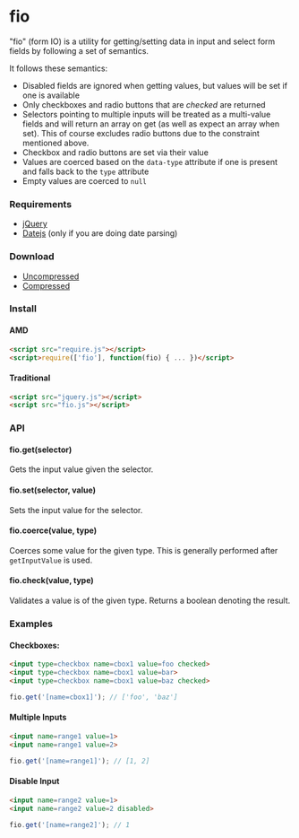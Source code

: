 # fio

"fio" (form IO) is a utility for getting/setting data in input and select form fields by following a set of semantics.

It follows these semantics:

- Disabled fields are ignored when getting values, but values will be set if one is available
- Only checkboxes and radio buttons that are _checked_ are returned
- Selectors pointing to multiple inputs will be treated as a multi-value fields and will return an array on get (as well as expect an array when set). This of course excludes radio buttons due to the constraint mentioned above.
- Checkbox and radio buttons are set via their value
- Values are coerced based on the `data-type` attribute if one is present and falls back to the `type` attribute
- Empty values are coerced to `null`

### Requirements

- [jQuery](http://jquery.com)
- [Datejs](http://www.datejs.com/) (only if you are doing date parsing)

### Download

- [Uncompressed](https://raw.github.com/bruth/fio/master/build/fio.js)
- [Compressed](https://raw.github.com/bruth/fio/master/dist/fio.js)

### Install

#### AMD

```html
<script src="require.js"></script>
<script>require(['fio'], function(fio) { ... })</script>
```

#### Traditional

```html
<script src="jquery.js"></script>
<script src="fio.js"></script>
```

### API

#### fio.get(selector)

Gets the input value given the selector.

#### fio.set(selector, value)

Sets the input value for the selector.

#### fio.coerce(value, type)

Coerces some value for the given type. This is generally performed after
`getInputValue` is used.

#### fio.check(value, type)

Validates a value is of the given type. Returns a boolean denoting the result.

### Examples

#### Checkboxes:

```html
<input type=checkbox name=cbox1 value=foo checked>
<input type=checkbox name=cbox1 value=bar>
<input type=checkbox name=cbox1 value=baz checked>
```

```javascript
fio.get('[name=cbox1]'); // ['foo', 'baz']
```

#### Multiple Inputs

```html
<input name=range1 value=1>
<input name=range1 value=2>
```

```javascript
fio.get('[name=range1]'); // [1, 2]
```

#### Disable Input

```html
<input name=range2 value=1>
<input name=range2 value=2 disabled>
```

```javascript
fio.get('[name=range2]'); // 1
```
